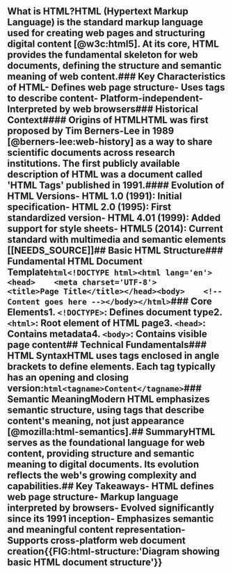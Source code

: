 ## What is HTML?HTML (Hypertext Markup Language) is the standard markup language used for creating web pages and structuring digital content [@w3c:html5]. At its core, HTML provides the fundamental skeleton for web documents, defining the structure and semantic meaning of web content.### Key Characteristics of HTML- Defines web page structure- Uses tags to describe content- Platform-independent- Interpreted by web browsers### Historical Context#### Origins of HTMLHTML was first proposed by Tim Berners-Lee in 1989 [@berners-lee:web-history] as a way to share scientific documents across research institutions. The first publicly available description of HTML was a document called 'HTML Tags' published in 1991.#### Evolution of HTML Versions- HTML 1.0 (1991): Initial specification- HTML 2.0 (1995): First standardized version- HTML 4.01 (1999): Added support for style sheets- HTML5 (2014): Current standard with multimedia and semantic elements [[NEEDS_SOURCE]]## Basic HTML Structure### Fundamental HTML Document Template```html<!DOCTYPE html><html lang='en'><head>    <meta charset='UTF-8'>    <title>Page Title</title></head><body>    <!-- Content goes here --></body></html>```### Core Elements1. `<!DOCTYPE>`: Defines document type2. `<html>`: Root element of HTML page3. `<head>`: Contains metadata4. `<body>`: Contains visible page content## Technical Fundamentals### HTML SyntaxHTML uses tags enclosed in angle brackets to define elements. Each tag typically has an opening and closing version:```html<tagname>Content</tagname>```### Semantic MeaningModern HTML emphasizes semantic structure, using tags that describe content's meaning, not just appearance [@mozilla:html-semantics].## SummaryHTML serves as the foundational language for web content, providing structure and semantic meaning to digital documents. Its evolution reflects the web's growing complexity and capabilities.## Key Takeaways- HTML defines web page structure- Markup language interpreted by browsers- Evolved significantly since its 1991 inception- Emphasizes semantic and meaningful content representation- Supports cross-platform web document creation{{FIG:html-structure:'Diagram showing basic HTML document structure'}}